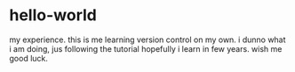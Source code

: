 # hello-world
my experience.
this is me learning version control on my own.
i dunno what i am doing, jus following the tutorial
hopefully i learn in few years. wish me good luck.
